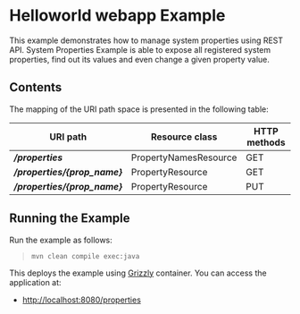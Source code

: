 [//]: # " Copyright (c) 2015, 2018 Oracle and/or its affiliates. All rights reserved. "
[//]: # " "
[//]: # " This program and the accompanying materials are made available under the "
[//]: # " terms of the Eclipse Distribution License v. 1.0, which is available at "
[//]: # " http://www.eclipse.org/org/documents/edl-v10.php. "
[//]: # " "
[//]: # " SPDX-License-Identifier: BSD-3-Clause "

Helloworld webapp Example
=========================

This example demonstrates how to manage system properties using REST API. System Properties Example
is able to expose all registered system properties, find out its values and even change a given
property value.

Contents
--------

The mapping of the URI path space is presented in the following table:

URI path                        | Resource class          | HTTP methods
------------------------------- | ----------------------- | --------------
**_/properties_**               | PropertyNamesResource   | GET
**_/properties/{prop_name}_**   | PropertyResource        | GET
**_/properties/{prop_name}_**   | PropertyResource        | PUT

Running the Example
-------------------

Run the example as follows:

>     mvn clean compile exec:java

This deploys the example using [Grizzly](http://grizzly.java.net/) container. You can access the application at:

-   <http://localhost:8080/properties>